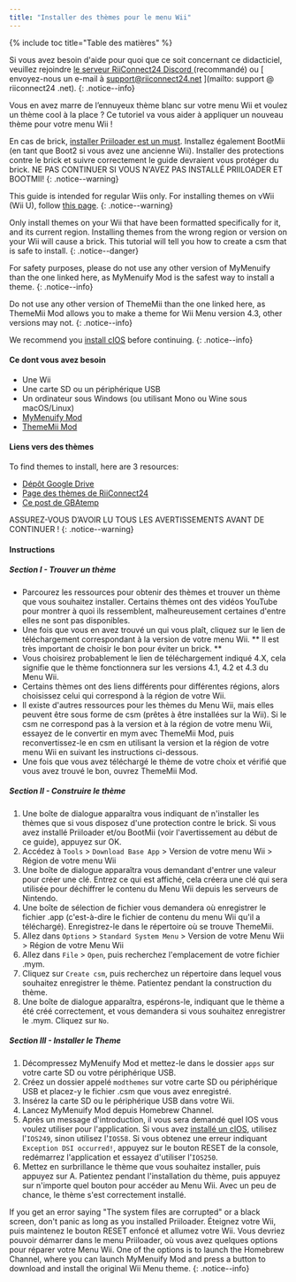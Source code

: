 ```yaml
---
title: "Installer des thèmes pour le menu Wii"
---
```


{% include toc title="Table des matières" %}

Si vous avez besoin d'aide pour quoi que ce soit concernant ce didacticiel, veuillez rejoindre [ le serveur RiiConnect24 Discord ](https://discord.gg/rc24) (recommandé) ou \[ envoyez-nous un e-mail à support@riiconnect24.net \](mailto: support @ riiconnect24 .net).
{: .notice--info}

Vous en avez marre de l’ennuyeux thème blanc sur votre menu Wii et voulez un thème cool à la place ? Ce tutoriel va vous aider à appliquer un nouveau thème pour votre menu Wii !

En cas de brick, [installer Priiloader est un must](priiloader). Installez également BootMii (en tant que Boot2 si vous avez une ancienne Wii). Installer des protections contre le brick et suivre correctement le guide devraient vous protéger du brick. NE PAS CONTINUER SI VOUS N'AVEZ PAS INSTALLÉ PRIILOADER ET BOOTMII!
{: .notice--warning}

This guide is intended for regular Wiis only. For installing themes on vWii (Wii U), follow [this page](themes-vwii).
{: .notice--warning}

Only install themes on your Wii that have been formatted specifically for it, and its current region. Installing themes from the wrong region or version on your Wii will cause a brick. This tutorial will tell you how to create a csm that is safe to install.
{: .notice--danger}

For safety purposes, please do not use any other version of MyMenuify than the one linked here, as MyMenuify Mod is the safest way to install a theme.
{: .notice--info}

Do not use any other version of ThemeMii than the one linked here, as ThemeMii Mod allows you to make a theme for Wii Menu version 4.3, other versions may not.
{: .notice--info}

We recommend you [install cIOS](cios) before continuing.
{: .notice--info}

#### Ce dont vous avez besoin

* Une Wii
* Une carte SD ou un périphérique USB
* Un ordinateur sous Windows (ou utilisant Mono ou Wine sous macOS/Linux)
* [MyMenuify Mod](/assets/files/MyMenuifyModv1.5.zip)
* [ThemeMii Mod](/assets/files/New_Thememii_MOD.rar)

#### Liens vers des thèmes

To find themes to install, here are 3 resources:

* [Dépôt Google Drive](https://drive.google.com/drive/folders/19tyeVQ--bJ0ZUTNg5yvAGvc3G4-euEpm?usp=sharing)
* [Page des thèmes de RiiConnect24](https://rc24.xyz/goodies/themes/)
* [Ce post de GBAtemp](https://gbatemp.net/threads/wii-theme-team-creations-v2.336596/)

ASSUREZ-VOUS D’AVOIR LU TOUS LES AVERTISSEMENTS AVANT DE CONTINUER !
{: .notice--warning}

#### Instructions

##### Section I - Trouver un thème

* Parcourez les ressources pour obtenir des thèmes et trouver un thème que vous souhaitez installer. Certains thèmes ont des vidéos YouTube pour montrer à quoi ils ressemblent, malheureusement certaines d'entre elles ne sont pas disponibles.
* Une fois que vous en avez trouvé un qui vous plaît, cliquez sur le lien de téléchargement correspondant à la version de votre menu Wii. ** Il est très important de choisir le bon pour éviter un brick. **
* Vous choisirez probablement le lien de téléchargement indiqué 4.X, cela signifie que le thème fonctionnera sur les versions 4.1, 4.2 et 4.3 du Menu Wii.
* Certains thèmes ont des liens différents pour différentes régions, alors choisissez celui qui correspond à la région de votre Wii.
* Il existe d'autres ressources pour les thèmes du Menu Wii, mais elles peuvent être sous forme de csm (prêtes à être installées sur la Wii). Si le csm ne correspond pas à la version et à la région de votre menu Wii, essayez de le convertir en mym avec ThemeMii Mod, puis reconvertissez-le en csm en utilisant la version et la région de votre menu Wii en suivant les instructions ci-dessous.
* Une fois que vous avez téléchargé le thème de votre choix et vérifié que vous avez trouvé le bon, ouvrez ThemeMii Mod.

##### Section II - Construire le thème

1. Une boîte de dialogue apparaîtra vous indiquant de n'installer les thèmes que si vous disposez d'une protection contre le brick. Si vous avez installé Priiloader et/ou BootMii (voir l'avertissement au début de ce guide), appuyez sur OK.
2. Accédez à `Tools` > `Download Base App` > Version de votre menu Wii > Région de votre menu Wii
3. Une boîte de dialogue apparaîtra vous demandant d'entrer une valeur pour créer une clé. Entrez ce qui est affiché, cela créera une clé qui sera utilisée pour déchiffrer le contenu du Menu Wii depuis les serveurs de Nintendo.
4. Une boîte de sélection de fichier vous demandera où enregistrer le fichier .app (c'est-à-dire le fichier de contenu du menu Wii qu'il a téléchargé). Enregistrez-le dans le répertoire où se trouve ThemeMii.
5. Allez dans `Options` > `Standard System Menu` > Version de votre Menu Wii > Région de votre Menu Wii
6. Allez dans `File` > `Open`, puis recherchez l'emplacement de votre fichier .mym.
7. Cliquez sur `Create csm`, puis recherchez un répertoire dans lequel vous souhaitez enregistrer le thème. Patientez pendant la construction du thème.
8. Une boîte de dialogue apparaîtra, espérons-le, indiquant que le thème a été créé correctement, et vous demandera si vous souhaitez enregistrer le .mym. Cliquez sur `No`.

##### Section III - Installer le Theme

1. Décompressez MyMenuify Mod et mettez-le dans le dossier `apps` sur votre carte SD ou votre périphérique USB.
2. Créez un dossier appelé `modthemes` sur votre carte SD ou périphérique USB et placez-y le fichier .csm que vous avez enregistré.
3. Insérez la carte SD ou le périphérique USB dans votre Wii.
4. Lancez MyMenuify Mod depuis Homebrew Channel.
5. Après un message d'introduction, il vous sera demandé quel IOS vous voulez utiliser pour l'application. Si vous avez [installé un cIOS](cios), utilisez l'`IOS249`, sinon utilisez l'`IOS58`. Si vous obtenez une erreur indiquant `Exception DSI occurred!`, appuyez sur le bouton RESET de la console, redémarrez l'application et essayez d'utiliser l'`IOS250`.
6. Mettez en surbrillance le thème que vous souhaitez installer, puis appuyez sur A. Patientez pendant l'installation du thème, puis appuyez sur n'importe quel bouton pour accéder au Menu Wii. Avec un peu de chance, le thème s'est correctement installé.

If you get an error saying "The system files are corrupted" or a black screen, don't panic as long as you installed Priiloader. Éteignez votre Wii, puis maintenez le bouton RESET enfoncé et allumez votre Wii. Vous devriez pouvoir démarrer dans le menu Priiloader, où vous avez quelques options pour réparer votre Menu Wii. One of the options is to launch the Homebrew Channel, where you can launch MyMenuify Mod and press a button to download and install the original Wii Menu theme.
{: .notice--info}
